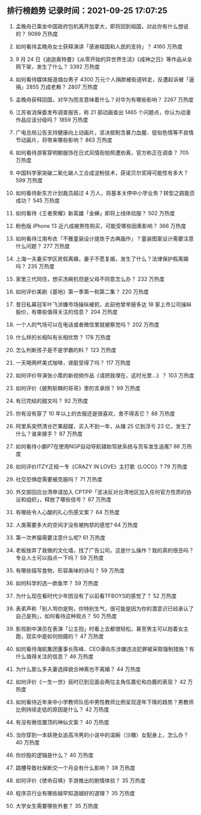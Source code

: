 
## 排行榜趋势 记录时间：2021-09-25 17:07:25
  
  1. 孟晚舟已乘坐中国政府包机离开加拿大，即将回到祖国，对此你有什么想说的？ 9099 万热度
    
  2. 如何看待孟晚舟女士获释演讲「感谢祖国和人民的支持」？ 4160 万热度
    
  3. 9 月 24 日《迪迦奥特曼》《从零开始的异世界生活》《成神之日》等作品从全网下架，发生了什么？ 3392 万热度
    
  4. 如何看待媒体报道烟台男子 4300 万元个人捐款被街道转走，反遭起诉被「逼捐」2855 万成老赖？ 2807 万热度
    
  5. 孟晚舟获释回国，对华为而言意味着什么？对华为有哪些影响？ 2267 万热度
    
  6. 江苏省消保委发布调查报告，称 21 部动画查出 1465 个问题点，你认为动漫作品应该分级吗？ 1859 万热度
    
  7. 广电总局公告支持健康向上动画片，坚决抵制含暴力血腥、低俗色情等不良情节动画片，将带来哪些影响？ 863 万热度
    
  8. 如何看待游客穿明朝服饰在日式风情街拍照遭劝离，官方称正在调查？ 705 万热度
    
  9. 中国科学家突破二氧化碳人工合成淀粉技术，获诺贝尔奖得可能性有多大？ 599 万热度
    
  10. 如何看待新东方计划裁员超过 4 万人，将基本关停中小学业务？转型之路能否成功？ 545 万热度
    
  11. 如何看待《王者荣耀》新英雄「金蝉」即将上线体验服？ 502 万热度
    
  12. 粉色版 iPhone 13 近六成被男性购买，可能受哪些因素影响？ 366 万热度
    
  13. 如何看待江南布衣「不雅童装设计提炼于古典画作」？童装图案设计需要注意什么问题？ 277 万热度
    
  14. 上海一夫妻买学区房假离婚，妻子不愿复婚，发生了什么？法律保护假离婚吗？ 235 万热度
    
  15. 家里三代同住，想买洗碗机但是父母不同意怎么办？ 232 万热度
    
  16. 如何评价美剧《基地》第一季第一和第二集？ 220 万热度
    
  17. 昔日私募冠军叶飞涉嫌市场操纵被抓，此前他曾举报多达 18 家上市公司操纵股价，有哪些值得关注的信息？ 204 万热度
    
  18. 一个人的气场可以在电话或者微信里就被察觉吗？ 202 万热度
    
  19. 什么样的长相叫有长相优势？ 178 万热度
    
  20. 怎么判断孩子是不是学霸的料？ 123 万热度
    
  21. 一天喝两杯美式咖啡，肾脏受得了吗？ 117 万热度
    
  22. 如何评价导演张小策的新视频作品《请把我埋在，这时光里...》？ 103 万热度
    
  23. 如何评价《披荆斩棘的哥哥》里的言承旭？ 99 万热度
    
  24. 有已完结的甜文吗？ 92 万热度
    
  25. 你有没有穿了 10 年以上的衣服还是很喜欢，舍不得丢它？ 88 万热度
    
  26. 阿里系突然清仓芒果超媒，买入不到一年，从赚 25 亿到浮亏 23 亿，发生了什么？谁来接手？ 87 万热度
    
  27. 如何看待小鹏P7在使用NGP自动导航辅助驾驶系统与货车发生追尾? 86 万热度
    
  28. 如何评价ITZY正规一专《CRAZY IN LOVE》主打歌《LOCO》? 79 万热度
    
  29. 社交恐惧症需要被克服吗？ 71 万热度
    
  30. 外交部回应台湾申请加入 CPTPP「坚决反对台湾地区加入任何官方性质的协议和组织」，释放了哪些信号？ 67 万热度
    
  31. 有哪些令人心酸的扎心伤感文案？ 64 万热度
    
  32. 人类需要多大的空间才没有被拘禁的感觉? 64 万热度
    
  33. 第一次养猫需要注意什么呢? 61 万热度
    
  34. 老板放弃了我做的文化墙，找了广告公司，这是什么操作？我的真的很丑吗？专业人士可以指点一下吗？ 59 万热度
    
  35. 有哪些描写食物，形容美味的诗句？ 59 万热度
    
  36. 如何科学的选一款鱼竿？ 59 万热度
    
  37. 为什么现在看时代少年团没有了以前看TFBOYS的感觉了？ 52 万热度
    
  38. 表弟声称「别人骂你是狗，你特别生气，很可能是因为你的潜意识已经承认了自己是狗」，如何看待这种观点？ 50 万热度
    
  39. 影视剧中演员在表演「公主抱」时看上去都很轻松，甚至男主可以抱着女主跑，现实中是如何拍摄的？ 47 万热度
    
  40. 如何看待海航集团董事长陈峰、CEO谭向东涉嫌违法犯罪被采取强制措施？有什么值得关注的信息？ 46 万热度
    
  41. 为什么那么多夫妻选择貌合神离也不离婚？ 44 万热度
    
  42. 如何评价《一生一世》辰时已到见面会两位主角任嘉伦和白鹿的表现？ 42 万热度
    
  43. 如何看待近年来中小学教师队伍中男性教师比例呈现逐年下降的趋势？男教师比例持续走低的原因是什么？ 42 万热度
    
  44. 有没有微信置顶的神仙文案？ 40 万热度
    
  45. 当你穿到一本妖艳女追高冷男的小说中的温婉（沙雕）女配身上，怎么办？ 40 万热度
    
  46. 你炒股的逻辑是什么？ 40 万热度
    
  47. 跳槽导致社保断交一个月会有什么影响？ 38 万热度
    
  48. 如何评价《使命召唤》手游推出的剧情体验？ 35 万热度
    
  49. 程序员行业有哪些越早知道越好的道理？ 35 万热度
    
  50. 大学女生需要哪些外套？ 35 万热度
    